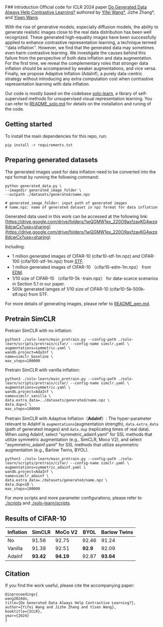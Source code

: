 F## Introduction
Official code for ICLR 2024 paper [Do Generated Data Always Help Contrastive Learning?](https://openreview.net/pdf?id=S5EqslEHnz) authored by [Yifei Wang*](https://yifeiwang77.com/), Jizhe Zhang*, and [Yisen Wang](https://yisenwang.github.io/).

With the rise of generative models, especially diffusion models, the ability to generate realistic images close to the real data distribution has been well recognized. These generated high-equality images have been successfully applied to enhance contrastive representation learning, a technique termed ''data inflation''. However, we find that the generated data may sometimes even harm contrastive learning. We investigate the causes behind this failure from the perspective of both data inflation and data augmentation. For the first time, we reveal the complementary roles that stronger data inflation should be accompanied by weaker augmentations, and vice versa. Finally, we propose Adaptive Inflation (AdaInf), a purely data-centric strategy without introducing any extra computation cost when contrastive representation learning with data inflation. 

Our code is mostly based on the codebase [solo-learn](https://github.com/vturrisi/solo-learn), a library of self-supervised methods for unsupervised visual representation learning. You can refer to [README_solo.md](https://github.com/PKU-ML/adainf/blob/master/solo-learn/README_solo.md) for details on the installation and runing of the code. 
## Getting started
To install the main dependencies for this repo, run:

 `pip install -r requirements.txt`

## Preparing generated datasets
The generated images used for data inflation need to be converted into the npz format by running the following command:
```
python generated_data.py \
--imagedir generated_image_folder \
--outpath ./datasets/generated/name.npz

# generated_image_folder: input path of generated images
# name.npz: name of generated dataset in npz format for data inflation
```

Generated data used in this work can be accessed at the following link:
[https://drive.google.com/drive/folders/1wQGMW1ex_220O9axfzayKG4wzq8dcwCx?usp=sharing](https://drive.google.com/drive/folders/1wQGMW1ex_220O9axfzayKG4wzq8dcwCx?usp=sharing)

Including:
+ 1 million generated images of CIFAR-10 (cifar10-stf-1m.npz) and CIFAR-100 (cifar100-stf-1m.npz) from [STF](https://openreview.net/forum?id=WmIwYTd0YTF).
+ 1 million generated images of CIFAR-10 （cifar10-edm-1m.npz） from [EDM](https://arxiv.org/abs/2206.00364). 
+ 1/10 size of CIFAR-10 （cifar10-5k
-train.npz） for data-scarce scenarios in Section 5.1 in our paper.
+ 500k generated iamges of 1/10 size of CIFAR-10 (cifar10-5k-500k-stf.npz) from STF.

For more details of generating images, please refer to [README_gen.md](https://github.com/PKU-ML/adaInf/blob/master/README_gen.md).
 

## Pretrain SimCLR
Pretrain SimCLR with no inflation:
```
python3 ./solo-learn/main_pretrain.py --config-path ./solo-learn/scripts/pretrain/cifar/ --config-name simclr.yaml \
augmentations=symmetric.yaml \
wandb.project=AdaInf \
name=simclr_baseline \
max_steps=100000
```
Pretrain SimCLR with vanilla inflation:
```
python3 ./solo-learn/main_pretrain.py --config-path ./solo-learn/scripts/pretrain/cifar/ --config-name simclr.yaml \
augmentations=symmetric.yaml \
wandb.project=AdaInf \
name=simclr_vanilla \
data.extra_data=../datasets/generated/name.npz \
data.dup=1 \
max_steps=100000
```

Pretrain SimCLR with Adaptive Inflation（**AdaInf**）:
The hyper-parameter relevant to AdaInf is `augmentations`(augmentation strength), `data.extra_data` (path of generated images) and `data.dup` (replicating times of real data). When using AdaInf, select "symmetric_adainf.yaml" for SSL methods that utilize symmetric augmentation (e.g., SimCLR, Moco V2), and select "asymmetric_adainf.yaml" for SSL methods that utilize asymmetric augmentation (e.g., Barlow Twins, BYOL).
```
python3 ./solo-learn/main_pretrain.py --config-path ./solo-learn/scripts/pretrain/cifar/ --config-name simclr.yaml \
augmentations=symmetric_adainf.yaml \
wandb.project=AdaInf \
name=simclr_adainf \
data.extra_data=./datasets/generated/name.npz \
data.dup=10 \
max_steps=100000
```

For more scripts and more parameter configurations, please refer to [./scripts](https://github.com/PKU-ML/adaInf/tree/master/scripts) and [./solo-learn/scripts](https://github.com/PKU-ML/adaInf/tree/master/solo-learn/scripts).

## Results of CIFAR-10
| Inflation | SimCLR | MoCo V2 | BYOL| Barlow Twins| 
|--------|--------|--------|--------|--------|
| No | 91.56 | 92.75 |92.46 |91.24 |
| Vanilla | 91.38 | 92.51 |**92.9**|92.09|
|AdaInf|**93.42**|**94.19**|92.87|**93.64**|
## Citation

If you find the work useful, please cite the accompanying paper:
```
@inproceedings{
wang2024do,
title={Do Generated Data Always Help Contrastive Learning?},
author={Yifei Wang and Jizhe Zhang and Yisen Wang},
booktitle={ICLR},
year={2024}
}
```





